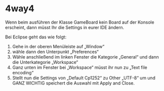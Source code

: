 # 4way4

Wenn beim ausführen der Klasse GameBoard kein Board auf der Konsole erscheint, dann müsst Ihr die Settings in eurer IDE ändern.

Bei Eclipse geht das wie folgt:

1. Gehe in der oberen Menüleiste auf „Window“
2. wähle dann den Unterpunkt „Preferences“
3. Wähle anschließend im linken Fenster die Kategorie „General“ und dann die Unterkategorie „Workspace“
4. Ganz unten im Fenster bei „Workspace“ müsst ihr nun zu „Text file encoding“
5. Stellt nun die Settings von „Default Cp1252“ zu Other „UTF-8“ um und GANZ WICHTIG speichert die Auswahl mit Apply and Close.
                  

